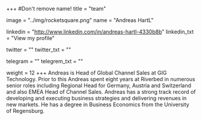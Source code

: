 +++
#Don't remove name!
title = "team"

image = "../img/rocketsquare.png"
name = "Andreas HartL"

linkedin = "http://www.linkedin.com/in/andreas-hartl-4330b8b"
linkedin_txt = "View my profile"

twitter = ""
twitter_txt = ""

telegram = ""
telegrem_txt = ""

weight = 12
+++
Andreas is Head of Global Channel Sales at GIG Technology. Prior to this Andreas spent eight years at Riverbed in numerous senior roles including Regional Head for Germany, Austria and Switzerland and also EMEA Head of Channel Sales. Andreas has a strong track record of developing and executing business strategies and delivering revenues in new markets. He has a degree in Business Economics from the University of Regensburg.
